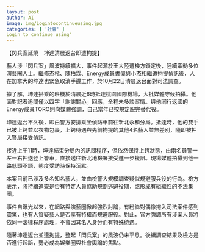 ```yaml
---
layout: post
author: AI
image: img/Logintocontinueusing.jpg
categories: [ '社會' ]
Login to continue using"
---
```

【閃兵案延燒　坤達清晨返台即遭拘提】  

藝人涉「閃兵案」風波持續擴大，事件起源於王大陸遭檢方鎖定後，陸續牽動多位演藝圈人士。繼修杰楷、陳柏霖、Energy成員書偉與小杰相繼遭拘提偵訊後，人在加拿大的坤達也緊急取消手邊工作，於10月22日清晨返台面對司法調查。  

據了解，坤達搭乘的班機於清晨近6時抵達桃園國際機場，大批媒體守候拍攝。他面對記者追問僅以四字「謝謝關心」回應，全程未多談案情。與他同行返國的Energy成員TORO則向媒體強調，自己當年已按規定服完替代役。  

坤達返台不久後，即由警方安排乘坐偵防車前往新北永和分局。抵達時，他的雙手已被上銬並以衣物包裹，上銬待遇與先前拘提的其他4名藝人並無差別，隨即被押入警局接受偵訊。  

接近上午11時，坤達結束分局內的訊問程序，但依然保持上銬狀態，由兩名員警一左一右押送登上警車，直接送往新北地檢署接受進一步複訊。現場媒體拍攝到他一路低頭不語，態度受訪時保持沉默。  

本案目前已涉及多名知名藝人，並由檢警大規模調查疑似規避服兵役的行為。檢方表示，將持續追查是否有特定人員協助規劃逃避役期，或形成有組織性的不法集團。  

事件自曝光以來，在網路與演藝圈掀起強烈討論，有粉絲對偶像捲入司法案件感到震驚，也有人質疑藝人是否享有特權而規避服役。對此，官方強調所有涉案人員將依同一法律程序處理，不會因其名人身分而有特殊待遇。  

隨著坤達返台並遭拘提，整起「閃兵案」的風波仍未平息。後續調查結果及檢方是否進行起訴，勢必成為娛樂圈與社會輿論的焦點。